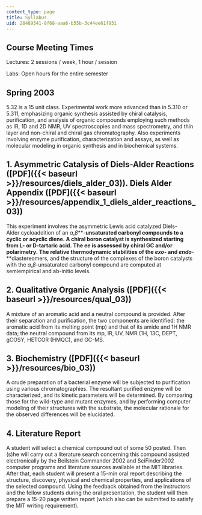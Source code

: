 ```yaml
---
content_type: page
title: Syllabus
uid: 28489341-8f68-aaa6-b55b-3c44ee61f931
---
```


Course Meeting Times
--------------------

Lectures: 2 sessions / week, 1 hour / session

Labs: Open hours for the entire semester

Spring 2003
-----------

5.32 is a 15 unit class. Experimental work more advanced than in 5.310 or 5.311, emphasizing organic synthesis assisted by chiral catalysis, purification, and analysis of organic compounds employing such methods as IR, 1D and 2D NMR, UV spectroscopies and mass spectrometry, and thin layer and non-chiral and chiral gas chromatography. Also experiments involving enzyme purification, characterization and assays, as well as molecular modeling in organic synthesis and in biochemical systems.

1\. Asymmetric Catalysis of Diels-Alder Reactions ([PDF]({{< baseurl >}}/resources/diels_alder_03)). Diels Alder Appendix ([PDF]({{< baseurl >}}/resources/appendix_1_diels_alder_reactions_03))
------------------------------------------------------------------------------------------------------------------------------------------------------------------------------------------------

This experiment involves the asymmetric Lewis acid catalyzed Diels-Alder cycloaddition of an _α,β_**\-**unsaturated carbonyl compounds to a cyclic or acyclic diene. A chiral boron catalyst is synthesized starting from L- or D-tartaric acid. The _ee_ is assessed by chiral GC and/or polarimetry. The relative thermodynamic stabilities of the _exo_\- and _endo_**\-**diastereomers, and the structure of the complexes of the boron catalysts with the _α,β_\-unsaturated carbonyl compound are computed at semiempirical and ab-initio levels.

2\. Qualitative Organic Analysis ([PDF]({{< baseurl >}}/resources/qual_03))
---------------------------------------------------------------------------

A mixture of an aromatic acid and a neutral compound is provided. After their separation and purification, the two components are identified: the aromatic acid from its melting point (mp) and that of its amide and 1H NMR data; the neutral compound from its mp, IR, UV, NMR (1H, 13C, DEPT, gCOSY, HETCOR (HMQC), and GC-MS.

3\. Biochemistry ([PDF]({{< baseurl >}}/resources/bio_03))
----------------------------------------------------------

A crude preparation of a bacterial enzyme will be subjected to purification using various chromatographies. The resultant purified enzyme will be characterized, and its kinetic parameters will be determined. By comparing those for the wild-type and mutant enzymes, and by performing computer modeling of their structures with the substrate, the molecular rationale for the observed differences will be elucidated.

4\. Literature Report
---------------------

A student will select a chemical compound out of some 50 posted. Then (s)he will carry out a literature search concerning this compound assisted electronically by the Beilstein Commander 2002 and SciFinder2002 computer programs and literature sources available at the MIT libraries. After that, each student will present a 15-min oral report describing the structure, discovery, physical and chemical properties, and applications of the selected compound. Using the feedback obtained from the instructors and the fellow students during the oral presentation, the student will then prepare a 15-20 page written report (which also can be submitted to satisfy the MIT writing requirement).